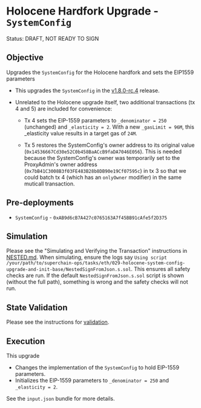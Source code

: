 # Holocene Hardfork Upgrade - `SystemConfig`

Status: DRAFT, NOT READY TO SIGN

## Objective

Upgrades the `SystemConfig` for the Holocene hardfork and sets the EIP1559 parameters

- This upgrades the `SystemConfig` in the
[v1.8.0-rc.4](https://github.com/ethereum-optimism/optimism/tree/v1.8.0-rc.4) release.

- Unrelated to the Holocene upgrade itself, two additional transactions (tx 4 and 5) are included for convenience:
    - Tx 4 sets the EIP-1559 parameters to `_denominator = 250` (unchanged) and `_elasticity = 2`. With a new `_gasLimit = 96M`, this _elasticity value results in a target gas of `24M`.
    
    - Tx 5 restores the SystemConfig's owner address to its original value (`0x14536667Cd30e52C0b458BaACcB9faDA7046E056`). This is needed because the SystemConfig's owner was temporarily set to the ProxyAdmin's owner address (`0x7bB41C3008B3f03FE483B28b8DB90e19Cf07595c`) in tx 3 so that we could batch tx 4 (which has an `onlyOwner` modifier) in the same muticall transaction.

## Pre-deployments

- `SystemConfig` - `0xAB9d6cB7A427c0765163A7f45BB91cAfe5f2D375`

## Simulation

Please see the "Simulating and Verifying the Transaction" instructions in [NESTED.md](../../../NESTED.md).
When simulating, ensure the logs say `Using script /your/path/to/superchain-ops/tasks/eth/029-holocene-system-config-upgrade-and-init-base/NestedSignFromJson.s.sol`.
This ensures all safety checks are run. If the default `NestedSignFromJson.s.sol` script is shown (without the full path), something is wrong and the safety checks will not run.

## State Validation

Please see the instructions for [validation](./VALIDATION.md).

## Execution

This upgrade
* Changes the implementation of the `SystemConfig` to hold EIP-1559 parameters.
* Initializes the EIP-1559 parameters to `_denominator = 250` and `_elasticity = 2`.

See the `input.json` bundle for more details.
